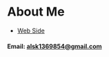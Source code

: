 # About Me

+ <a target='_blank' href='https://ming.circumcode.com/'>Web Side</a>

#### Email: alsk1369854@gmail.com
